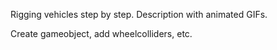 

Rigging vehicles step by step.
Description with animated GIFs.

Create gameobject, add wheelcolliders, etc.
